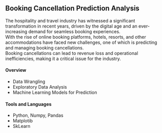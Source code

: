## Booking Cancellation Prediction Analysis
The hospitality and travel industry has witnessed a significant transformation in recent years, driven by the digital age and an ever-increasing demand for seamless booking experiences.<br>
With the rise of online booking platforms, hotels, resorts, and other accommodations have faced new challenges, one of which is predicting and managing booking cancellations.<br>
Booking cancellations can lead to revenue loss and operational inefficiencies, making it a critical issue for the industry.

#### Overview
- Data Wrangling
- Exploratory Data Analysis
- Machine Learning Models for Prediction


#### Tools and Languages
- Python, Numpy, Pandas
- Matplotib
- SkLearn
